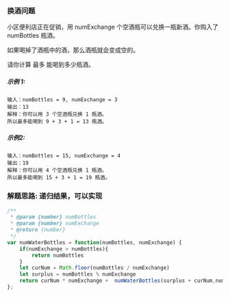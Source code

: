 ### 换酒问题
小区便利店正在促销，用 numExchange 个空酒瓶可以兑换一瓶新酒。你购入了 numBottles 瓶酒。

如果喝掉了酒瓶中的酒，那么酒瓶就会变成空的。

请你计算 最多 能喝到多少瓶酒。

##### 示例 1:

    输入：numBottles = 9, numExchange = 3
    输出：13
    解释：你可以用 3 个空酒瓶兑换 1 瓶酒。
    所以最多能喝到 9 + 3 + 1 = 13 瓶酒。

##### 示例2:

    输入：numBottles = 15, numExchange = 4
    输出：19
    解释：你可以用 4 个空酒瓶兑换 1 瓶酒。
    所以最多能喝到 15 + 3 + 1 = 19 瓶酒。

### 解题思路:  递归结果，可以实现

```js
/**
 * @param {number} numBottles
 * @param {number} numExchange
 * @return {number}
 */
var numWaterBottles = function(numBottles, numExchange) {
    if(numExchange > numBottles){
        return numBottles
    }
    let curNum = Math.floor(numBottles / numExchange)
    let surplus = numBottles % numExchange
    return curNum * numExchange +  numWaterBottles(surplus + curNum,numExchange)
};
```
